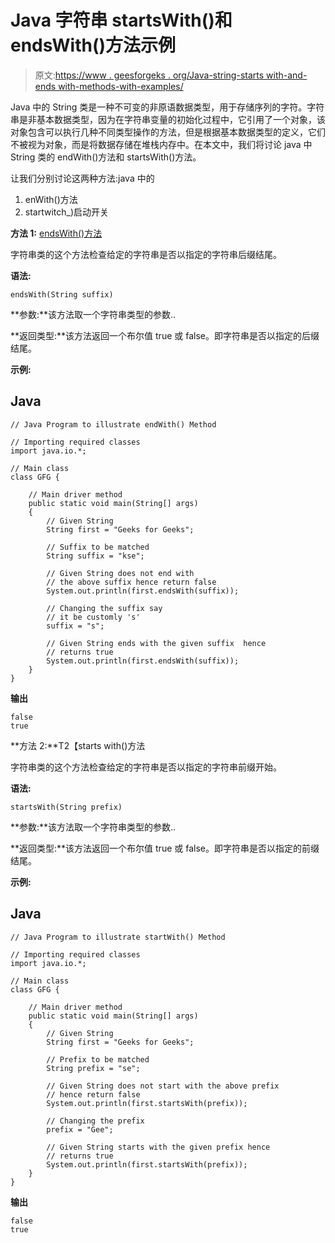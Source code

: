 # Java 字符串 startsWith()和 endsWith()方法示例

> 原文:[https://www . geesforgeks . org/Java-string-starts with-and-ends with-methods-with-examples/](https://www.geeksforgeeks.org/java-string-startswith-and-endswith-methods-with-examples/)

Java 中的 String 类是一种不可变的非原语数据类型，用于存储序列的字符。字符串是非基本数据类型，因为在字符串变量的初始化过程中，它引用了一个对象，该对象包含可以执行几种不同类型操作的方法，但是根据基本数据类型的定义，它们不被视为对象，而是将数据存储在堆栈内存中。在本文中，我们将讨论 java 中 String 类的 endWith()方法和 startsWith()方法。

让我们分别讨论这两种方法:java 中的

1.  enWith()方法
2.  startwitch_)启动开关

**方法 1:** [endsWith()方法](https://www.geeksforgeeks.org/java-string-endswith-examples/)

字符串类的这个方法检查给定的字符串是否以指定的字符串后缀结尾。

**语法:**

```
endsWith(String suffix)     
```

**参数:**该方法取一个字符串类型的参数..

**返回类型:**该方法返回一个布尔值 true 或 false。即字符串是否以指定的后缀结尾。

**示例:**

## Java

```
// Java Program to illustrate endWith() Method

// Importing required classes
import java.io.*;

// Main class
class GFG {

    // Main driver method
    public static void main(String[] args)
    {
        // Given String
        String first = "Geeks for Geeks";

        // Suffix to be matched
        String suffix = "kse";

        // Given String does not end with
        // the above suffix hence return false
        System.out.println(first.endsWith(suffix));

        // Changing the suffix say
        // it be customly 's'
        suffix = "s";

        // Given String ends with the given suffix  hence
        // returns true
        System.out.println(first.endsWith(suffix));
    }
}
```

**输出**

```
false
true
```

**方法 2:**T2【starts with()方法

字符串类的这个方法检查给定的字符串是否以指定的字符串前缀开始。

**语法:**

```
startsWith(String prefix)     
```

**参数:**该方法取一个字符串类型的参数..

**返回类型:**该方法返回一个布尔值 true 或 false。即字符串是否以指定的前缀结尾。

**示例:**

## Java

```
// Java Program to illustrate startWith() Method

// Importing required classes
import java.io.*;

// Main class
class GFG {

    // Main driver method
    public static void main(String[] args)
    {
        // Given String
        String first = "Geeks for Geeks";

        // Prefix to be matched
        String prefix = "se";

        // Given String does not start with the above prefix
        // hence return false
        System.out.println(first.startsWith(prefix));

        // Changing the prefix
        prefix = "Gee";

        // Given String starts with the given prefix hence
        // returns true
        System.out.println(first.startsWith(prefix));
    }
}
```

**输出**

```
false
true
```